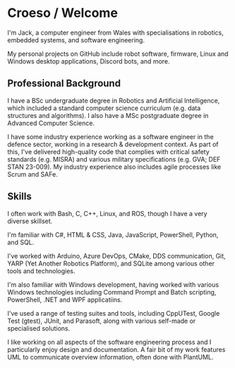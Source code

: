 # Croeso / Welcome

I'm Jack, a computer engineer from Wales with specialisations in robotics, embedded systems, and software engineering.

My personal projects on GitHub include robot software, firmware, Linux and Windows desktop applications, Discord bots, and more.

## Professional Background

I have a BSc undergraduate degree in Robotics and Artificial Intelligence, which included a standard computer science curriculum (e.g. data structures and algorithms). I also have a MSc postgraduate degree in Advanced Computer Science.

I have some industry experience working as a software engineer in the defence sector, working in a research & development context. As part of this, I've delivered high-quality code that complies with critical safety standards (e.g. MISRA) and various military specifications (e.g. GVA; DEF STAN 23-009). My industry experience also includes agile processes like Scrum and SAFe.

## Skills

I often work with Bash, C, C++, Linux, and ROS, though I have a very diverse skillset.

I'm familiar with C#, HTML & CSS, Java, JavaScript, PowerShell, Python, and SQL.

I've worked with Arduino, Azure DevOps, CMake, DDS communication, Git, YARP (Yet Another Robotics Platform), and SQLite among various other tools and technologies.

I'm also familiar with Windows development, having worked with various Windows technologies including Command Prompt and Batch scripting, PowerShell, .NET and WPF applicatiins.

I've used a range of testing suites and tools, including CppUTest, Google Test (gtest), JUnit, and Parasoft, along with various self-made or specialised solutions.

I like working on all aspects of the software engineering process and I particularly enjoy design and documentation. A fair bit of my work features UML to communicate overview information, often done with PlantUML.
